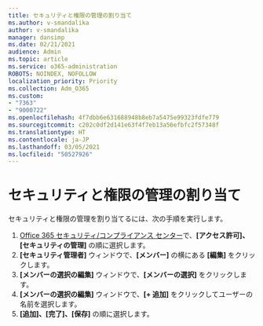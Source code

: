 ```yaml
---
title: セキュリティと権限の管理の割り当て
ms.author: v-smandalika
author: v-smandalika
manager: dansimp
ms.date: 02/21/2021
audience: Admin
ms.topic: article
ms.service: o365-administration
ROBOTS: NOINDEX, NOFOLLOW
localization_priority: Priority
ms.collection: Adm_O365
ms.custom:
- "7363"
- "9000722"
ms.openlocfilehash: 4f7dbb6e631688948b8eb7a5475e99323fdfe779
ms.sourcegitcommit: c202c0df2d141e63f4f7eb13a56efbfc2f57348f
ms.translationtype: HT
ms.contentlocale: ja-JP
ms.lasthandoff: 03/05/2021
ms.locfileid: "50527926"
---
```

# <a name="assign-security-administration-permissions"></a>セキュリティと権限の管理の割り当て

セキュリティと権限の管理を割り当てるには、次の手順を実行します。

1. [Office‍ 365 セキュリティ/コンプライアンス センター](https://sip.protection.office.com/homepage)で、**[アクセス許可]、[セキュリティの管理]** の順に選択します。
2. **[セキュリティ管理者]** ウィンドウで、**[メンバー]** の横にある **[編集]** をクリックします。
3. **[メンバーの選択の編集]** ウィンドウで、**[メンバーの選択]** をクリックします。
4. **[メンバーの選択の編集]** ウィンドウで、**[+ 追加]** をクリックしてユーザーの名前を選択します。
5. **[追加]、[完了]、[保存]** の順に選択します。